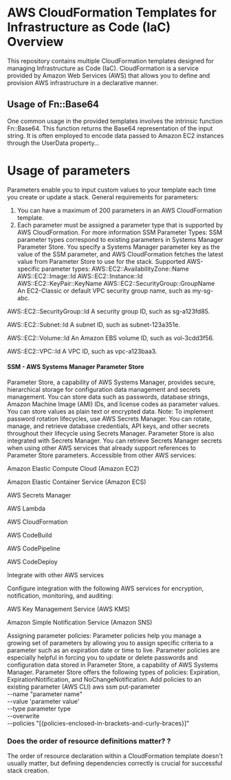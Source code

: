# AWS CloudFormation Templates for Infrastructure as Code (IaC) Overview
This repository contains multiple CloudFormation templates designed for managing Infrastructure as Code (IaC). CloudFormation is a service provided by Amazon Web Services (AWS) that allows you to define and provision AWS infrastructure in a declarative manner.

## Usage of Fn::Base64
One common usage in the provided templates involves the intrinsic function Fn::Base64. This function returns the Base64 representation of the input string. It is often employed to encode data passed to Amazon EC2 instances through the UserData property...

# Usage of parameters
Parameters enable you to input custom values to your template each time you create or update a stack.
General requirements for parameters:
1. You can have a maximum of 200 parameters in an AWS CloudFormation template.
2. Each parameter must be assigned a parameter type that is supported by AWS CloudFormation. For more information
SSM Parameter Types:
SSM parameter types correspond to existing parameters in Systems Manager Parameter Store. You specify a Systems Manager parameter key as the value of the SSM parameter, and AWS CloudFormation fetches the latest value from Parameter Store to use for the stack. 
Supported AWS-specific parameter types:
AWS::EC2::AvailabilityZone::Name
AWS::EC2::Image::Id
AWS::EC2::Instance::Id
AWS::EC2::KeyPair::KeyName
AWS::EC2::SecurityGroup::GroupName
An EC2-Classic or default VPC security group name, such as my-sg-abc.

AWS::EC2::SecurityGroup::Id
A security group ID, such as sg-a123fd85.

AWS::EC2::Subnet::Id
A subnet ID, such as subnet-123a351e.

AWS::EC2::Volume::Id
An Amazon EBS volume ID, such as vol-3cdd3f56.

AWS::EC2::VPC::Id
A VPC ID, such as vpc-a123baa3.

#### SSM - AWS Systems Manager Parameter Store

Parameter Store, a capability of AWS Systems Manager, provides secure, hierarchical storage for configuration data management and secrets management. You can store data such as passwords, database strings, Amazon Machine Image (AMI) IDs, and license codes as parameter values. You can store values as plain text or encrypted data. 
Note: To implement password rotation lifecycles, use AWS Secrets Manager. You can rotate, manage, and retrieve database credentials, API keys, and other secrets throughout their lifecycle using Secrets Manager. Parameter Store is also integrated with Secrets Manager. You can retrieve Secrets Manager secrets when using other AWS services that already support references to Parameter Store parameters. 
Accessible from other AWS services:

Amazon Elastic Compute Cloud (Amazon EC2)

Amazon Elastic Container Service (Amazon ECS)

AWS Secrets Manager

AWS Lambda

AWS CloudFormation

AWS CodeBuild

AWS CodePipeline

AWS CodeDeploy

Integrate with other AWS services

Configure integration with the following AWS services for encryption, notification, monitoring, and auditing:

AWS Key Management Service (AWS KMS)

Amazon Simple Notification Service (Amazon SNS)

Assigning parameter policies:
Parameter policies help you manage a growing set of parameters by allowing you to assign specific criteria to a parameter such as an expiration date or time to live. Parameter policies are especially helpful in forcing you to update or delete passwords and configuration data stored in Parameter Store, a capability of AWS Systems Manager. Parameter Store offers the following types of policies: Expiration, ExpirationNotification, and NoChangeNotification.
Add policies to an existing parameter (AWS CLI)
aws ssm put-parameter   
    --name "parameter name" \
    --value 'parameter value' \
    --type parameter type \
    --overwrite \
    --policies "[{policies-enclosed-in-brackets-and-curly-braces}]"

### Does the order of resource definitions matter? ?
The order of resource declaration within a CloudFormation template doesn't usually matter, but defining dependencies correctly is crucial for successful stack creation.